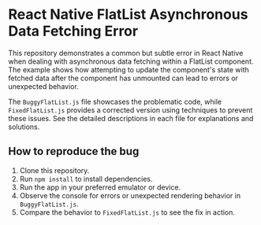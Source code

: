 # React Native FlatList Asynchronous Data Fetching Error

This repository demonstrates a common but subtle error in React Native when dealing with asynchronous data fetching within a FlatList component.  The example shows how attempting to update the component's state with fetched data after the component has unmounted can lead to errors or unexpected behavior.

The `BuggyFlatList.js` file showcases the problematic code, while `FixedFlatList.js` provides a corrected version using techniques to prevent these issues.  See the detailed descriptions in each file for explanations and solutions.

## How to reproduce the bug

1. Clone this repository.
2. Run `npm install` to install dependencies.
3. Run the app in your preferred emulator or device.
4. Observe the console for errors or unexpected rendering behavior in `BuggyFlatList.js`.
5. Compare the behavior to `FixedFlatList.js` to see the fix in action.